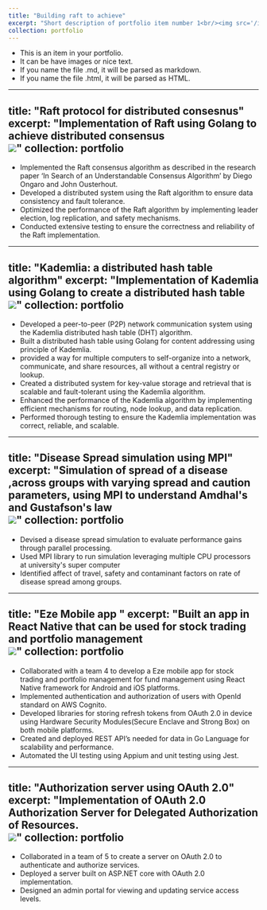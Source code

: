 ```yaml
---
title: "Building raft to achieve"
excerpt: "Short description of portfolio item number 1<br/><img src='/images/500x300.png'>"
collection: portfolio
---
```


* This is an item in your portfolio.
* It can be have images or nice text.
* If you name the file .md, it will be parsed as markdown.
* If you name the file .html, it will be parsed as HTML. 

---
title: "Raft protocol for distributed consesnus"
excerpt: "Implementation of Raft using Golang to achieve distributed consensus <br/><img src='/images/500x300.png'>"
collection: portfolio
---

* Implemented the Raft consensus algorithm as described in the research paper ‘In Search of an
Understandable Consensus Algorithm’ by Diego Ongaro and John Ousterhout.
* Developed a distributed system using the Raft algorithm to ensure data consistency and fault tolerance.
* Optimized the performance of the Raft algorithm by implementing leader election, log replication, and safety mechanisms.
* Conducted extensive testing to ensure the correctness and reliability of the Raft implementation.
  

---
title: "Kademlia: a distributed hash table algorithm"
excerpt: "Implementation of Kademlia using Golang to create a distributed hash table <br/><img src='/images/500x300.png'>"
collection: portfolio
---

* Developed a peer-to-peer (P2P) network communication system using the Kademlia distributed hash table (DHT) algorithm.
* Built a distributed hash table using Golang for content addressing using principle of Kademlia.
* provided a way for multiple computers to self-organize into a network, communicate, and share resources, all without a central registry or lookup.
* Created a distributed system for key-value storage and retrieval that is scalable and fault-tolerant using the Kademlia algorithm.
* Enhanced the performance of the Kademlia algorithm by implementing efficient mechanisms for routing, node lookup, and data replication.
* Performed thorough testing to ensure the Kademlia implementation was correct, reliable, and scalable.
 

---
title: "Disease Spread simulation using MPI"
excerpt: "Simulation of spread of a disease ,across groups with varying spread and caution parameters, using MPI to understand Amdhal's and Gustafson's law<br/><img src='/images/500x300.png'>"
collection: portfolio
---
* Devised a disease spread simulation to evaluate performance gains through parallel processing.
* Used MPI library to run simulation leveraging multiple CPU processors at university's super computer
* Identified affect of travel, safety and contaminant factors on rate of disease spread among groups.

---
title: "Eze Mobile app "
excerpt: "Built an app in React Native that can be used for stock trading and portfolio management<br/><img src='/images/500x300.png'>"
collection: portfolio
---
* Collaborated with a team 4 to develop a Eze mobile app for stock trading and portfolio management for 
fund management using React Native framework for Android and iOS platforms.
* Implemented authentication and authorization of users with OpenId standard on AWS Cognito.
* Developed libraries for storing refresh tokens from OAuth 2.0 in device using Hardware Security 
Modules(Secure Enclave and Strong Box) on both mobile platforms.
* Created and deployed REST API’s needed for data in Go Language for scalability and performance.
* Automated the UI testing using Appium and unit testing using Jest.

---
title: "Authorization server using OAuth 2.0"
excerpt: "Implementation of OAuth 2.0 Authorization Server for Delegated Authorization of Resources.<br/><img src='/images/500x300.png'>"
collection: portfolio
---
* Collaborated in a team of 5 to create a server on OAuth 2.0 to authenticate and authorize services.
* Deployed a server built on ASP.NET core with OAuth 2.0 implementation.
* Designed an admin portal for viewing and updating service access levels.
